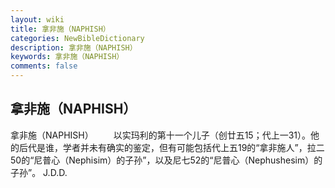 ```yaml
---
layout: wiki
title: 拿非施（NAPHISH）
categories: NewBibleDictionary
description: 拿非施（NAPHISH）
keywords: 拿非施（NAPHISH）
comments: false
---
```


## 拿非施（NAPHISH）



拿非施（NAPHISH）
　　以实玛利的第十一个儿子（创廿五15；代上一31）。他的后代是谁，学者并未有确实的鉴定，但有可能包括代上五19的“拿非施人”，拉二50的“尼普心（Nephisim）的子孙”，以及尼七52的“尼普心（Nephushesim）的子孙”。
J.D.D.




